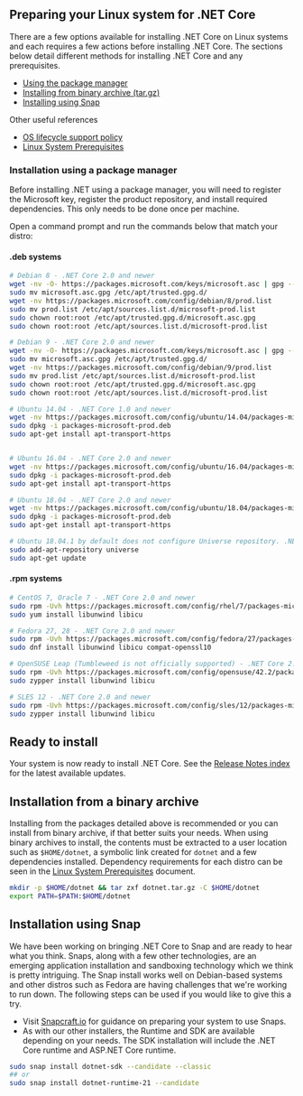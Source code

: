 ## Preparing your Linux system for .NET Core

There are a few options available for installing .NET Core on Linux systems and each requires a few actions before installing .NET Core. The sections below detail different methods for installing .NET Core and any prerequisites.

* [Using the package manager](#installation-using-a-package-manager)
* [Installing from binary archive (tar.gz)](#installation-from-a-binary-archive)
* [Installing using Snap](#installation-using-snap)

Other useful references

* [OS lifecycle support policy](https://github.com/dotnet/core/blob/master/os-lifecycle-policy.md)
* [Linux System Prerequisites](https://github.com/dotnet/core/blob/master/Documentation/linux-prereqs.md)

### Installation using a package manager

Before installing .NET using a package manager, you will need to register the Microsoft key, register the product repository, and install required dependencies. This only needs to be done once per machine.

Open a command prompt and run the commands below that match your distro:

#### .deb systems

```bash
# Debian 8 - .NET Core 2.0 and newer
wget -nv -O- https://packages.microsoft.com/keys/microsoft.asc | gpg --dearmor > microsoft.asc.gpg
sudo mv microsoft.asc.gpg /etc/apt/trusted.gpg.d/
wget -nv https://packages.microsoft.com/config/debian/8/prod.list
sudo mv prod.list /etc/apt/sources.list.d/microsoft-prod.list
sudo chown root:root /etc/apt/trusted.gpg.d/microsoft.asc.gpg
sudo chown root:root /etc/apt/sources.list.d/microsoft-prod.list

# Debian 9 - .NET Core 2.0 and newer
wget -nv -O- https://packages.microsoft.com/keys/microsoft.asc | gpg --dearmor > microsoft.asc.gpg
sudo mv microsoft.asc.gpg /etc/apt/trusted.gpg.d/
wget -nv https://packages.microsoft.com/config/debian/9/prod.list
sudo mv prod.list /etc/apt/sources.list.d/microsoft-prod.list
sudo chown root:root /etc/apt/trusted.gpg.d/microsoft.asc.gpg
sudo chown root:root /etc/apt/sources.list.d/microsoft-prod.list

# Ubuntu 14.04 - .NET Core 1.0 and newer
wget -nv https://packages.microsoft.com/config/ubuntu/14.04/packages-microsoft-prod.deb
sudo dpkg -i packages-microsoft-prod.deb
sudo apt-get install apt-transport-https


# Ubuntu 16.04 - .NET Core 2.0 and newer
wget -nv https://packages.microsoft.com/config/ubuntu/16.04/packages-microsoft-prod.deb
sudo dpkg -i packages-microsoft-prod.deb
sudo apt-get install apt-transport-https

# Ubuntu 18.04 - .NET Core 2.0 and newer
wget -nv https://packages.microsoft.com/config/ubuntu/18.04/packages-microsoft-prod.deb
sudo dpkg -i packages-microsoft-prod.deb
sudo apt-get install apt-transport-https

# Ubuntu 18.04.1 by default does not configure Universe repository. .NET Core 2.1 depends on liblttng-ust0, which is available in the Universe repository.
sudo add-apt-repository universe
sudo apt-get update
```

#### .rpm systems

```bash
# CentOS 7, Oracle 7 - .NET Core 2.0 and newer
sudo rpm -Uvh https://packages.microsoft.com/config/rhel/7/packages-microsoft-prod.rpm
sudo yum install libunwind libicu

# Fedora 27, 28 - .NET Core 2.0 and newer
sudo rpm -Uvh https://packages.microsoft.com/config/fedora/27/packages-microsoft-prod.rpm
sudo dnf install libunwind libicu compat-openssl10

# OpenSUSE Leap (Tumbleweed is not officially supported) - .NET Core 2.0 and newer
sudo rpm -Uvh https://packages.microsoft.com/config/opensuse/42.2/packages-microsoft-prod.rpm
sudo zypper install libunwind libicu

# SLES 12 - .NET Core 2.0 and newer
sudo rpm -Uvh https://packages.microsoft.com/config/sles/12/packages-microsoft-prod.rpm
sudo zypper install libunwind libicu
```

## Ready to install

Your system is now ready to install .NET Core. See the [Release Notes index](https://github.com/dotnet/core/tree/master/release-notes) for the latest available updates.

## Installation from a binary archive

Installing from the packages detailed above is recommended or you can install from binary archive, if that better suits your needs. When using binary archives to install, the contents must be extracted to a user location such as `$HOME/dotnet`, a symbolic link created for `dotnet` and a few dependencies installed. Dependency requirements for each distro can be seen in the [Linux System Prerequisites](https://github.com/dotnet/core/blob/master/Documentation/linux-prereqs.md) document.

```bash
mkdir -p $HOME/dotnet && tar zxf dotnet.tar.gz -C $HOME/dotnet
export PATH=$PATH:$HOME/dotnet
```

## Installation using Snap

We have been working on bringing .NET Core to Snap and are ready to hear what you think. Snaps, along with a few other technologies, are an emerging application installation and sandboxing technology which we think is pretty intriguing. The Snap install works well on Debian-based systems and other distros such as Fedora are having challenges that we're working to run down. The following steps can be used if you would like to give this a try.

* Visit [Snapcraft.io](https://snapcraft.io/) for guidance on preparing your system to use Snaps.
* As with our other installers, the Runtime and SDK are available depending on your needs. The SDK installation will include the .NET Core runtime and ASP.NET Core runtime.

```bash
sudo snap install dotnet-sdk --candidate --classic
## or
sudo snap install dotnet-runtime-21 --candidate
```
